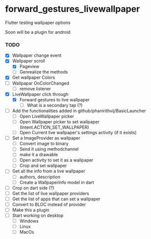 # forward_gestures_livewallpaper

Flutter testing wallpaper options

Soon will be a plugin for android

### TODO

- [x] Wallpaper change event
- [x] Wallpaper scroll
  - [x] Pageview
  - [ ] Genrealize the methods
- [x] Get wallpaper Colors
- [ ] Wallpapar OnColorChanged
  - [ ] remove listener
- [x] LiveWallpaper click through
  - [x] Forward gestures to live wallpaper
    - [ ] What is a secondary tap (?)
- [ ] Add the functionalities added in github/phanirithvij/BasicLauncher
  - [ ] Open LiveWallpaper picker
  - [ ] Open Wallpaper picker to set wallpaper (Intent.ACTION_SET_WALLPAPER)
  - [ ] Open Current live wallpaper's settings activity (if it exists)
- [ ] Set a ImageProvider as wallpaper
  - [ ] Convert image to binary
  - [ ] Send it using methodchannel
  - [ ] make it a drawable
  - [ ] Open activity to set it as a wallpaper
  - [ ] Crop and set wallpaper
- [ ] Get all the info from a live wallpaper
  - [ ] authors, description
  - [ ] Create a WallpaperInfo model in dart
- [ ] Crop on dart side (?)
- [ ] Get the list of live wallpaper providers
- [ ] Get the list of apps that can set a wallpaper
- [ ] Convert to BLOC instead of provider
- [ ] Make this a plugin
- [ ] Start working on desktop
  - [ ] Windows
  - [ ] Linux
  - [ ] MacOs
